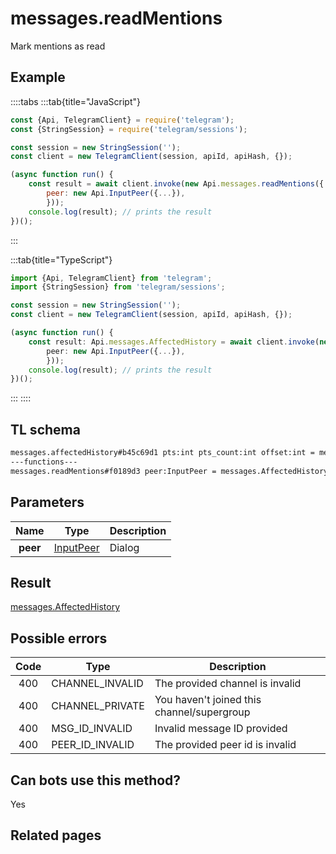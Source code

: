 # messages.readMentions

Mark mentions as read

## Example

::::tabs
:::tab{title="JavaScript"}

```js
const {Api, TelegramClient} = require('telegram');
const {StringSession} = require('telegram/sessions');

const session = new StringSession('');
const client = new TelegramClient(session, apiId, apiHash, {});

(async function run() {
    const result = await client.invoke(new Api.messages.readMentions({
		peer: new Api.InputPeer({...}),
		}));
    console.log(result); // prints the result
})();
```

:::

:::tab{title="TypeScript"}

```ts
import {Api, TelegramClient} from 'telegram';
import {StringSession} from 'telegram/sessions';

const session = new StringSession('');
const client = new TelegramClient(session, apiId, apiHash, {});

(async function run() {
    const result: Api.messages.AffectedHistory = await client.invoke(new Api.messages.readMentions({
		peer: new Api.InputPeer({...}),
		}));
    console.log(result); // prints the result
})();
```

:::
::::

## TL schema

```txt
messages.affectedHistory#b45c69d1 pts:int pts_count:int offset:int = messages.AffectedHistory;
---functions---
messages.readMentions#f0189d3 peer:InputPeer = messages.AffectedHistory;
```

## Parameters

|   Name   | Type                                                  | Description |
| :------: | ----------------------------------------------------- | ----------- |
| **peer** | [InputPeer](https://core.telegram.org/type/InputPeer) | Dialog      |

## Result

[messages.AffectedHistory](https://core.telegram.org/type/messages.AffectedHistory)

## Possible errors

| Code | Type            | Description                                |
| :--: | --------------- | ------------------------------------------ |
| 400  | CHANNEL_INVALID | The provided channel is invalid            |
| 400  | CHANNEL_PRIVATE | You haven't joined this channel/supergroup |
| 400  | MSG_ID_INVALID  | Invalid message ID provided                |
| 400  | PEER_ID_INVALID | The provided peer id is invalid            |

## Can bots use this method?

Yes

## Related pages
